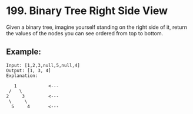 # 199. Binary Tree Right Side View

Given a binary tree, imagine yourself standing on the right side of it, return the values of the nodes you can see ordered from top to bottom.

## Example:

```
Input: [1,2,3,null,5,null,4]
Output: [1, 3, 4]
Explanation:

   1            <---
 /   \
2     3         <---
 \     \
  5     4       <---
```